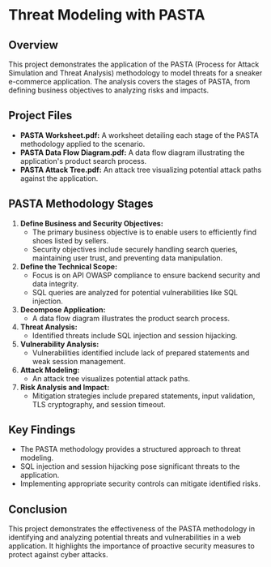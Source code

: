 # Threat Modeling with PASTA

## Overview

This project demonstrates the application of the PASTA (Process for Attack Simulation and Threat Analysis) methodology to model threats for a sneaker e-commerce application. The analysis covers the stages of PASTA, from defining business objectives to analyzing risks and impacts.

## Project Files

* **PASTA Worksheet.pdf:** A worksheet detailing each stage of the PASTA methodology applied to the scenario.
* **PASTA Data Flow Diagram.pdf:** A data flow diagram illustrating the application's product search process.
* **PASTA Attack Tree.pdf:** An attack tree visualizing potential attack paths against the application.

## PASTA Methodology Stages

1.  **Define Business and Security Objectives:**
    * The primary business objective is to enable users to efficiently find shoes listed by sellers.
    * Security objectives include securely handling search queries, maintaining user trust, and preventing data manipulation.
2.  **Define the Technical Scope:**
    * Focus is on API OWASP compliance to ensure backend security and data integrity.
    * SQL queries are analyzed for potential vulnerabilities like SQL injection.
3.  **Decompose Application:**
    * A data flow diagram illustrates the product search process.
4.  **Threat Analysis:**
    * Identified threats include SQL injection and session hijacking.
5.  **Vulnerability Analysis:**
    * Vulnerabilities identified include lack of prepared statements and weak session management.
6.  **Attack Modeling:**
    * An attack tree visualizes potential attack paths.
7.  **Risk Analysis and Impact:**
    * Mitigation strategies include prepared statements, input validation, TLS cryptography, and session timeout.

## Key Findings

* The PASTA methodology provides a structured approach to threat modeling.
* SQL injection and session hijacking pose significant threats to the application.
* Implementing appropriate security controls can mitigate identified risks.

## Conclusion

This project demonstrates the effectiveness of the PASTA methodology in identifying and analyzing potential threats and vulnerabilities in a web application. It highlights the importance of proactive security measures to protect against cyber attacks.
